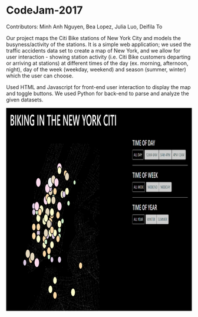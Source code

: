 # CodeJam-2017
Contributors: Minh Anh Nguyen, Bea Lopez, Julia Luo, Deifila To

Our project maps the Citi Bike stations of New York City and models the busyness/activity of the stations. It is a simple web application; we used the traffic accidents data set to create a map of New York, and we allow for user interaction - showing station activity (i.e. Citi Bike customers departing or arriving at stations) at different times of the day (ex. morning, afternoon, night), day of the week (weekday, weekend) and season (summer, winter) which the user can choose.

Used HTML and Javascript for front-end user interaction to display the map and toggle buttons. We used Python for back-end to parse and analyze the given datasets.

<img src="https://github.com/nminnie/CodeJam-2017/blob/master/pics/CitiBikes.PNG" align="left" height="550" width="1000" >
